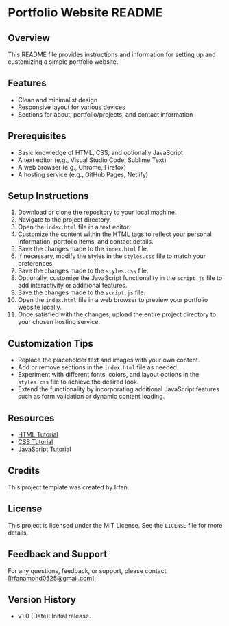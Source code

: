 # Portfolio Website README

## Overview
This README file provides instructions and information for setting up and customizing a simple portfolio website.

## Features
- Clean and minimalist design
- Responsive layout for various devices
- Sections for about, portfolio/projects, and contact information

## Prerequisites
- Basic knowledge of HTML, CSS, and optionally JavaScript
- A text editor (e.g., Visual Studio Code, Sublime Text)
- A web browser (e.g., Chrome, Firefox)
- A hosting service (e.g., GitHub Pages, Netlify)

## Setup Instructions
1. Download or clone the repository to your local machine.
2. Navigate to the project directory.
3. Open the `index.html` file in a text editor.
4. Customize the content within the HTML tags to reflect your personal information, portfolio items, and contact details.
5. Save the changes made to the `index.html` file.
6. If necessary, modify the styles in the `styles.css` file to match your preferences.
7. Save the changes made to the `styles.css` file.
8. Optionally, customize the JavaScript functionality in the `script.js` file to add interactivity or additional features.
9. Save the changes made to the `script.js` file.
10. Open the `index.html` file in a web browser to preview your portfolio website locally.
11. Once satisfied with the changes, upload the entire project directory to your chosen hosting service.

## Customization Tips
- Replace the placeholder text and images with your own content.
- Add or remove sections in the `index.html` file as needed.
- Experiment with different fonts, colors, and layout options in the `styles.css` file to achieve the desired look.
- Extend the functionality by incorporating additional JavaScript features such as form validation or dynamic content loading.

## Resources
- [HTML Tutorial](https://www.w3schools.com/html/)
- [CSS Tutorial](https://www.w3schools.com/css/)
- [JavaScript Tutorial](https://www.w3schools.com/js/)

## Credits
This project template was created by Irfan.

## License
This project is licensed under the MIT License. See the `LICENSE` file for more details.

## Feedback and Support
For any questions, feedback, or support, please contact [irfanamohd0525@gmail.com].

## Version History
- v1.0 (Date): Initial release.
